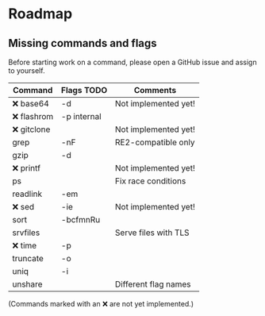 # Roadmap

## Missing commands and flags

Before starting work on a command, please open a GitHub issue and assign to
yourself.

| Command        | Flags TODO      | Comments               |
| -------------- | --------------- | ---------------------- |
| :x: base64     | -d              | Not implemented yet!   |
| :x: flashrom   | -p internal     |                        |
| :x: gitclone   |                 | Not implemented yet!   |
| grep           | -nF             | RE2-compatible only    |
| gzip           | -d              |                        |
| :x: printf     |                 | Not implemented yet!   |
| ps             |                 | Fix race conditions    |
| readlink       | -em             |                        |
| :x: sed        | -ie             | Not implemented yet!   |
| sort           | -bcfmnRu        |                        |
| srvfiles       |                 | Serve files with TLS   |
| :x: time       | -p              |                        |
| truncate       | -o              |                        |
| uniq           | -i              |                        |
| unshare        |                 | Different flag names   |

(Commands marked with an :x: are not yet implemented.)
